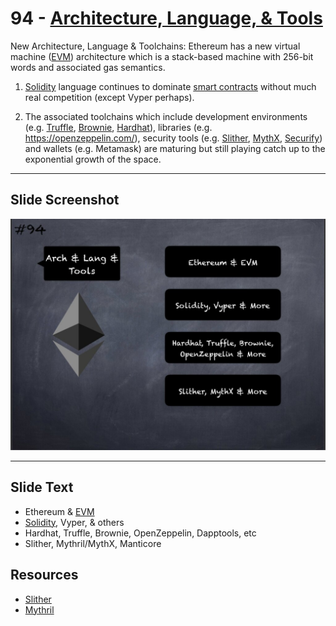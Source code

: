 # 94 - [Architecture, Language, & Tools](Architecture,%20Language,%20&%20Tools.md)

New Architecture, Language & Toolchains: Ethereum has a new virtual machine ([EVM](EVM.md)) architecture which is a stack-based machine with 256-bit words and associated gas semantics. 

1. [Solidity](https://docs.soliditylang.org/en/v0.8.9/) language continues to dominate [smart contracts](Smart%20Contracts.md) without much real competition (except Vyper perhaps). 
    
2. The associated toolchains which include development environments (e.g. [Truffle](https://www.trufflesuite.com/), [Brownie](https://www.browniesuite.com/en/p/homepage), [Hardhat](https://hardhat.org/)), libraries (e.g. https://openzeppelin.com/), security tools (e.g. [Slither](https://github.com/crytic/slither), [MythX](https://mythx.io/), [Securify](https://www.securify.nl)) and wallets (e.g. Metamask) are maturing but still playing catch up to the exponential growth of the space.

___
## Slide Screenshot
![094.jpg](../../images/1.%20Ethereum%20101/094.jpg)
___
## Slide Text
- Ethereum & [EVM](EVM.md)
- [Solidity](../2.%20Solidity%20101/Solidity.md), Vyper, & others
- Hardhat, Truffle, Brownie, OpenZeppelin, Dapptools, etc
- Slither, Mythril/MythX, Manticore 

## Resources
- [Slither](https://github.com/crytic/slither)
- [Mythril](https://github.com/ConsenSys/mythril)

